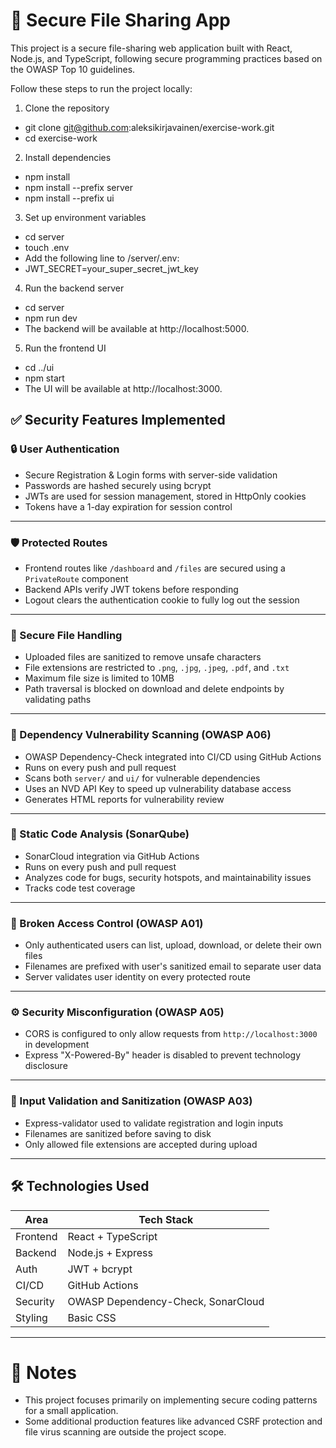 # 🔐 Secure File Sharing App

This project is a secure file-sharing web application built with React, Node.js, and TypeScript, following secure programming practices based on the OWASP Top 10 guidelines.

Follow these steps to run the project locally:

1. Clone the repository

- git clone git@github.com:aleksikirjavainen/exercise-work.git
- cd exercise-work

2. Install dependencies
- npm install
- npm install --prefix server
- npm install --prefix ui

3. Set up environment variables

- cd server
- touch .env
- Add the following line to /server/.env:
- JWT_SECRET=your_super_secret_jwt_key

4. Run the backend server

- cd server
- npm run dev
- The backend will be available at http://localhost:5000.

5. Run the frontend UI

- cd ../ui
- npm start
- The UI will be available at http://localhost:3000.

## ✅ Security Features Implemented

### 🔒 User Authentication
- Secure Registration & Login forms with server-side validation
- Passwords are hashed securely using bcrypt
- JWTs are used for session management, stored in HttpOnly cookies
- Tokens have a 1-day expiration for session control

---

### 🛡️ Protected Routes
- Frontend routes like `/dashboard` and `/files` are secured using a `PrivateRoute` component
- Backend APIs verify JWT tokens before responding
- Logout clears the authentication cookie to fully log out the session

---

### 📁 Secure File Handling
- Uploaded files are sanitized to remove unsafe characters
- File extensions are restricted to `.png`, `.jpg`, `.jpeg`, `.pdf`, and `.txt`
- Maximum file size is limited to 10MB
- Path traversal is blocked on download and delete endpoints by validating paths

---

### 🧪 Dependency Vulnerability Scanning (**OWASP A06**)
- OWASP Dependency-Check integrated into CI/CD using GitHub Actions
- Runs on every push and pull request
- Scans both `server/` and `ui/` for vulnerable dependencies
- Uses an NVD API Key to speed up vulnerability database access
- Generates HTML reports for vulnerability review

---

### 🧹 Static Code Analysis (SonarQube)
- SonarCloud integration via GitHub Actions
- Runs on every push and pull request
- Analyzes code for bugs, security hotspots, and maintainability issues
- Tracks code test coverage

---

### 🔐 Broken Access Control (**OWASP A01**)
- Only authenticated users can list, upload, download, or delete their own files
- Filenames are prefixed with user's sanitized email to separate user data
- Server validates user identity on every protected route

---

### ⚙️ Security Misconfiguration (**OWASP A05**)
- CORS is configured to only allow requests from `http://localhost:3000` in development
- Express "X-Powered-By" header is disabled to prevent technology disclosure

---

### 🧹 Input Validation and Sanitization (**OWASP A03**)
- Express-validator used to validate registration and login inputs
- Filenames are sanitized before saving to disk
- Only allowed file extensions are accepted during upload

---

## 🛠️ Technologies Used

| Area      | Tech Stack                       |
|-----------|----------------------------------|
| Frontend  | React + TypeScript               |
| Backend   | Node.js + Express                |
| Auth      | JWT + bcrypt                     |
| CI/CD     | GitHub Actions                   |
| Security  | OWASP Dependency-Check, SonarCloud |
| Styling   | Basic CSS                        |

---

# 📢 Notes
- This project focuses primarily on implementing secure coding patterns for a small application.
- Some additional production features like advanced CSRF protection and file virus scanning are outside the project scope.
